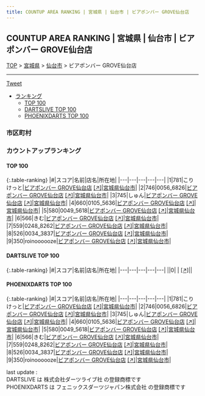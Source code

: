 ```yaml
---
title: COUNTUP AREA RANKING | 宮城県 | 仙台市 | ビアポンバー GROVE仙台店
---
```

## COUNTUP AREA RANKING | 宮城県 | 仙台市 | ビアポンバー GROVE仙台店

[TOP](/darts/rank/) > [宮城県](/darts/rank/宮城県/) > [仙台市](/darts/rank/宮城県/仙台市/) > ビアポンバー GROVE仙台店

___

<a href="https://twitter.com/share?ref_src=twsrc%5Etfw" data-text="COUNTUP AREA RANKING | 宮城県仙台市ビアポンバー GROVE仙台店" class="twitter-share-button" data-hashtags="DARTSLIVE,PHOENIXDARTS,darts,ダーツ" data-show-count="false">Tweet</a>

* [ランキング](#カウントアップランキング)
    * [TOP 100](#top-100)
    * [DARTSLIVE TOP 100](#dartslive-top-100)
    * [PHOENIXDARTS TOP 100](#phoenixdarts-top-100)

### 市区町村

<ul>

</ul>

### カウントアップランキング

#### TOP 100



{:.table-ranking}
|#|スコア|名前|店名|所在地|
|---|---|---|---|---|
|1|781|<span class="rank-name-pd">こりけっと</span>|<a href="/darts/rank/shops/95305.html">ビアポンバー GROVE仙台店</a> <a href="https://vs.phoenixdarts.com/jp/shop/shopDetailInfo/s_95305?s_seq=95305">[↗]</a>|<a href="/darts/rank/宮城県/仙台市">宮城県仙台市</a>|
|2|746|<span class="rank-name-pd">0056_6826</span>|<a href="/darts/rank/shops/95305.html">ビアポンバー GROVE仙台店</a> <a href="https://vs.phoenixdarts.com/jp/shop/shopDetailInfo/s_95305?s_seq=95305">[↗]</a>|<a href="/darts/rank/宮城県/仙台市">宮城県仙台市</a>|
|3|745|<span class="rank-name-pd">しゅん</span>|<a href="/darts/rank/shops/95305.html">ビアポンバー GROVE仙台店</a> <a href="https://vs.phoenixdarts.com/jp/shop/shopDetailInfo/s_95305?s_seq=95305">[↗]</a>|<a href="/darts/rank/宮城県/仙台市">宮城県仙台市</a>|
|4|660|<span class="rank-name-pd">0105_5636</span>|<a href="/darts/rank/shops/95305.html">ビアポンバー GROVE仙台店</a> <a href="https://vs.phoenixdarts.com/jp/shop/shopDetailInfo/s_95305?s_seq=95305">[↗]</a>|<a href="/darts/rank/宮城県/仙台市">宮城県仙台市</a>|
|5|580|<span class="rank-name-pd">0049_5618</span>|<a href="/darts/rank/shops/95305.html">ビアポンバー GROVE仙台店</a> <a href="https://vs.phoenixdarts.com/jp/shop/shopDetailInfo/s_95305?s_seq=95305">[↗]</a>|<a href="/darts/rank/宮城県/仙台市">宮城県仙台市</a>|
|6|566|<span class="rank-name-pd">きむ</span>|<a href="/darts/rank/shops/95305.html">ビアポンバー GROVE仙台店</a> <a href="https://vs.phoenixdarts.com/jp/shop/shopDetailInfo/s_95305?s_seq=95305">[↗]</a>|<a href="/darts/rank/宮城県/仙台市">宮城県仙台市</a>|
|7|559|<span class="rank-name-pd">0248_8262</span>|<a href="/darts/rank/shops/95305.html">ビアポンバー GROVE仙台店</a> <a href="https://vs.phoenixdarts.com/jp/shop/shopDetailInfo/s_95305?s_seq=95305">[↗]</a>|<a href="/darts/rank/宮城県/仙台市">宮城県仙台市</a>|
|8|526|<span class="rank-name-pd">0034_3837</span>|<a href="/darts/rank/shops/95305.html">ビアポンバー GROVE仙台店</a> <a href="https://vs.phoenixdarts.com/jp/shop/shopDetailInfo/s_95305?s_seq=95305">[↗]</a>|<a href="/darts/rank/宮城県/仙台市">宮城県仙台市</a>|
|9|350|<span class="rank-name-pd">roinoooooze</span>|<a href="/darts/rank/shops/95305.html">ビアポンバー GROVE仙台店</a> <a href="https://vs.phoenixdarts.com/jp/shop/shopDetailInfo/s_95305?s_seq=95305">[↗]</a>|<a href="/darts/rank/宮城県/仙台市">宮城県仙台市</a>|


#### DARTSLIVE TOP 100



{:.table-ranking}
|#|スコア|名前|店名|所在地|
|---|---|---|---|---|
||0|<span class="rank-name-dl"> </span>|<a href="/darts/rank/shops/.html"></a> <a href="">[↗]</a>|<a href="/darts/rank//"></a>|


#### PHOENIXDARTS TOP 100



{:.table-ranking}
|#|スコア|名前|店名|所在地|
|---|---|---|---|---|
|1|781|<span class="rank-name-pd">こりけっと</span>|<a href="/darts/rank/shops/95305.html">ビアポンバー GROVE仙台店</a> <a href="https://vs.phoenixdarts.com/jp/shop/shopDetailInfo/s_95305?s_seq=95305">[↗]</a>|<a href="/darts/rank/宮城県/仙台市">宮城県仙台市</a>|
|2|746|<span class="rank-name-pd">0056_6826</span>|<a href="/darts/rank/shops/95305.html">ビアポンバー GROVE仙台店</a> <a href="https://vs.phoenixdarts.com/jp/shop/shopDetailInfo/s_95305?s_seq=95305">[↗]</a>|<a href="/darts/rank/宮城県/仙台市">宮城県仙台市</a>|
|3|745|<span class="rank-name-pd">しゅん</span>|<a href="/darts/rank/shops/95305.html">ビアポンバー GROVE仙台店</a> <a href="https://vs.phoenixdarts.com/jp/shop/shopDetailInfo/s_95305?s_seq=95305">[↗]</a>|<a href="/darts/rank/宮城県/仙台市">宮城県仙台市</a>|
|4|660|<span class="rank-name-pd">0105_5636</span>|<a href="/darts/rank/shops/95305.html">ビアポンバー GROVE仙台店</a> <a href="https://vs.phoenixdarts.com/jp/shop/shopDetailInfo/s_95305?s_seq=95305">[↗]</a>|<a href="/darts/rank/宮城県/仙台市">宮城県仙台市</a>|
|5|580|<span class="rank-name-pd">0049_5618</span>|<a href="/darts/rank/shops/95305.html">ビアポンバー GROVE仙台店</a> <a href="https://vs.phoenixdarts.com/jp/shop/shopDetailInfo/s_95305?s_seq=95305">[↗]</a>|<a href="/darts/rank/宮城県/仙台市">宮城県仙台市</a>|
|6|566|<span class="rank-name-pd">きむ</span>|<a href="/darts/rank/shops/95305.html">ビアポンバー GROVE仙台店</a> <a href="https://vs.phoenixdarts.com/jp/shop/shopDetailInfo/s_95305?s_seq=95305">[↗]</a>|<a href="/darts/rank/宮城県/仙台市">宮城県仙台市</a>|
|7|559|<span class="rank-name-pd">0248_8262</span>|<a href="/darts/rank/shops/95305.html">ビアポンバー GROVE仙台店</a> <a href="https://vs.phoenixdarts.com/jp/shop/shopDetailInfo/s_95305?s_seq=95305">[↗]</a>|<a href="/darts/rank/宮城県/仙台市">宮城県仙台市</a>|
|8|526|<span class="rank-name-pd">0034_3837</span>|<a href="/darts/rank/shops/95305.html">ビアポンバー GROVE仙台店</a> <a href="https://vs.phoenixdarts.com/jp/shop/shopDetailInfo/s_95305?s_seq=95305">[↗]</a>|<a href="/darts/rank/宮城県/仙台市">宮城県仙台市</a>|
|9|350|<span class="rank-name-pd">roinoooooze</span>|<a href="/darts/rank/shops/95305.html">ビアポンバー GROVE仙台店</a> <a href="https://vs.phoenixdarts.com/jp/shop/shopDetailInfo/s_95305?s_seq=95305">[↗]</a>|<a href="/darts/rank/宮城県/仙台市">宮城県仙台市</a>|


<div class="footer border-top border-gray-light mt-5 pt-3 text-right text-gray">
    last update : <span style="font-weight: italic" id="foot_last_modified"></span><br />
    DARTSLIVE は 株式会社ダーツライブ社 の登録商標です<br />
    PHOENIXDARTS は フェニックスダーツジャパン株式会社 の登録商標です<br />
</div>

<script src="https://cdnjs.cloudflare.com/ajax/libs/jquery.tablesorter/2.31.3/js/jquery.tablesorter.min.js" integrity="sha512-qzgd5cYSZcosqpzpn7zF2ZId8f/8CHmFKZ8j7mU4OUXTNRd5g+ZHBPsgKEwoqxCtdQvExE5LprwwPAgoicguNg==" crossorigin="anonymous" referrerpolicy="no-referrer"></script>
<link rel="stylesheet" href="https://cdnjs.cloudflare.com/ajax/libs/jquery.tablesorter/2.31.3/css/theme.default.min.css" integrity="sha512-wghhOJkjQX0Lh3NSWvNKeZ0ZpNn+SPVXX1Qyc9OCaogADktxrBiBdKGDoqVUOyhStvMBmJQ8ZdMHiR3wuEq8+w==" crossorigin="anonymous" referrerpolicy="no-referrer" />
<script>
$(function() {
    $(".table-ranking").tablesorter({sortList:[[0, 0]]});
    $("#foot_last_modified").text(formatDate(new Date(document.lastModified), 'yyyy-MM-dd HH:mm:ss'));
});
</script>

<script async src="https://platform.twitter.com/widgets.js" charset="utf-8"></script>